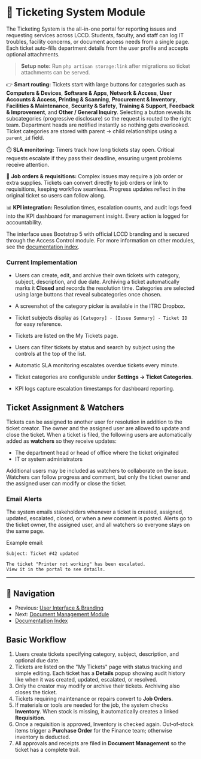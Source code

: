 # 🎫 Ticketing System Module

The Ticketing System is the all-in-one portal for reporting issues and requesting services across LCCD. Students, faculty, and staff can log IT troubles, facility concerns, or document access needs from a single page. Each ticket auto-fills department details from the user profile and accepts optional attachments.

> **Setup note:** Run `php artisan storage:link` after migrations so ticket attachments can be served.

👉 **Smart routing:** Tickets start with large buttons for categories such as **Computers & Devices**, **Software & Apps**, **Network & Access**, **User Accounts & Access**, **Printing & Scanning**, **Procurement & Inventory**, **Facilities & Maintenance**, **Security & Safety**, **Training & Support**, **Feedback & Improvement**, and **Other / General Inquiry**. Selecting a button reveals its subcategories (progressive disclosure) so the request is routed to the right team. Department heads are notified instantly so nothing gets overlooked. Ticket categories are stored with parent → child relationships using a `parent_id` field.

⏱️ **SLA monitoring:** Timers track how long tickets stay open. Critical requests escalate if they pass their deadline, ensuring urgent problems receive attention.

🔗 **Job orders & requisitions:** Complex issues may require a job order or extra supplies. Tickets can convert directly to job orders or link to requisitions, keeping workflow seamless. Progress updates reflect in the original ticket so users can follow along.

📊 **KPI integration:** Resolution times, escalation counts, and audit logs feed into the KPI dashboard for management insight. Every action is logged for accountability.

The interface uses Bootstrap 5 with official LCCD branding and is secured through the Access Control module. For more information on other modules, see the [documentation index](README.md).
### Current Implementation
 - Users can create, edit, and archive their own tickets with category, subject, description, and due date. Archiving a ticket automatically marks it **Closed** and records the resolution time. Categories are selected using large buttons that reveal subcategories once chosen.
- A screenshot of the category picker is available in the ITRC Dropbox.

- Ticket subjects display as `[Category] - [Issue Summary] - Ticket ID` for easy reference.
- Tickets are listed on the My Tickets page.
- Users can filter tickets by status and search by subject using the controls at the top of the list.
- Automatic SLA monitoring escalates overdue tickets every minute.
- Ticket categories are configurable under **Settings → Ticket Categories**.
- KPI logs capture escalation timestamps for dashboard reporting.

## Ticket Assignment & Watchers
Tickets can be assigned to another user for resolution in addition to the ticket creator. The owner and the assigned user are allowed to update and close the ticket. When a ticket is filed, the following users are automatically added as **watchers** so they receive updates:

- The department head or head of office where the ticket originated
- IT or system administrators

Additional users may be included as watchers to collaborate on the issue. Watchers can follow progress and comment, but only the ticket owner and the assigned user can modify or close the ticket.

### Email Alerts
The system emails stakeholders whenever a ticket is created, assigned, updated, escalated, closed, or when a new comment is posted. Alerts go to the ticket owner, the assigned user, and all watchers so everyone stays on the same page.

Example email:

```
Subject: Ticket #42 updated

The ticket "Printer not working" has been escalated.
View it in the portal to see details.
```
---
## 🚀 Navigation
- Previous: [User Interface & Branding](user-interface-branding.md)
- Next: [Document Management Module](document-management-module.md)
- [Documentation Index](README.md)

## Basic Workflow

1. Users create tickets specifying category, subject, description, and optional due date.
2. Tickets are listed on the "My Tickets" page with status tracking and simple editing.
   Each ticket has a **Details** popup showing audit history like when it was created, updated, escalated, or resolved.
3. Only the creator may modify or archive their tickets. Archiving also closes the ticket.
4. Tickets requiring maintenance or repairs convert to **Job Orders**.
5. If materials or tools are needed for the job, the system checks **Inventory**. When stock is missing, it automatically creates a linked **Requisition**.
6. Once a requisition is approved, Inventory is checked again. Out‑of‑stock items trigger a **Purchase Order** for the Finance team; otherwise inventory is deducted.
7. All approvals and receipts are filed in **Document Management** so the ticket has a complete trail.
